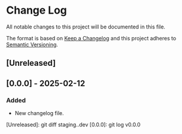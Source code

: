 # Change Log
All notable changes to this project will be documented in this file.

The format is based on [Keep a Changelog](http://keepachangelog.com/)
and this project adheres to [Semantic Versioning](http://semver.org/).

## [Unreleased]

## [0.0.0] - 2025-02-12

### Added

- New changelog file.

[Unreleased]: git diff staging..dev
[0.0.0]: git log v0.0.0
